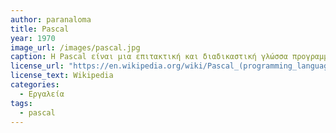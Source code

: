 ```yaml
---
author: paranaloma
title: Pascal 
year: 1970 
image_url: /images/pascal.jpg
caption: H Pascal είναι μια επιτακτική και διαδικαστική γλώσσα προγραμματισμού, που σχεδιάστηκε από τον Niklaus Wirth ως μια μικρή, αποτελεσματική γλώσσα που αποσκοπεί στην ενθάρρυνση των καλών πρακτικών προγραμματισμού χρησιμοποιώντας δομημένο προγραμματισμό και στις δομές δεδομένων.
license_url: "https://en.wikipedia.org/wiki/Pascal_(programming_language)" 
license_text: Wikipedia
categories:
  - Εργαλεία
tags:
  - pascal
---
```


